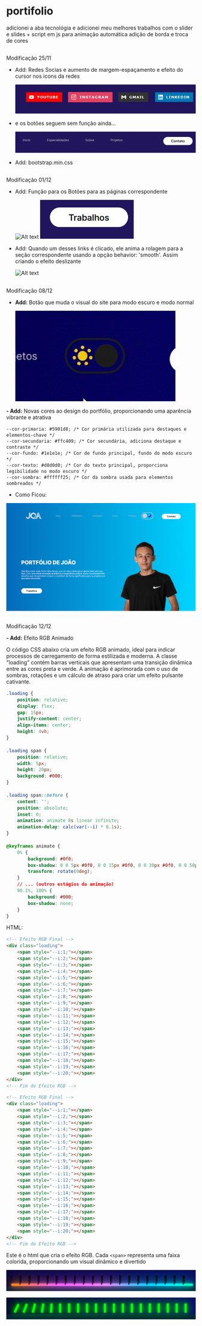 # portifolio
adicionei a aba tecnológia e adicionei meu melhores trabalhos com o slider e slides + script em js para animação automática
adição de borda e troca de cores

##

Modificação 25/11
- Add: Redes Socias e aumento de margem-espaçamento e efeito do cursor nos icons da redes

    ![Alt text](images/image.png)

- e os botões seguem sem função ainda...

    ![Alt text](images/tela-bt.png)

- Add: bootstrap.min.css

##

Modificação 01/12
- Add: Função para os Botões para as páginas correspondente

    ![Alt text](images/botões.png)
    ![Alt text](images/trabalhos.png)

- Add: Quando um desses links é clicado, ele anima a rolagem para a seção correspondente usando a opção behavior: 'smooth'. Assim criando o efeito deslizante

    ![Alt text](images/efeito-deslizante.gif)

##

Modificação 08/12
- **Add:** Botão que muda o visual do site para modo escuro e modo normal

    ![Alt text](images/toggle%20mode.gif)

**- Add:** Novas cores ao design do portfólio, proporcionando uma aparência vibrante e atrativa

    --cor-primaria: #5901d8; /* Cor primária utilizada para destaques e elementos-chave */
    --cor-secundaria: #ffc409; /* Cor secundária, adiciona destaque e contraste */
    --cor-fundo: #1e1e1e; /* Cor de fundo principal, fundo do modo escuro */
    --cor-texto: #d0d0d0; /* Cor do texto principal, proporciona legibilidade no modo escuro */
    --cor-sombra: #ffffff25; /* Cor da sombra usada para elementos sombreados */

- Como Ficou:

![Alt text](images/image-6.png)

##

Modificação 12/12

**- Add:** Efeito RGB Animado

O código CSS abaixo cria um efeito RGB animado, ideal para indicar processos de carregamento de forma estilizada e moderna. A classe "loading" contém barras verticais que apresentam uma transição dinâmica entre as cores preta e verde. A animação é aprimorada com o uso de sombras, rotações e um cálculo de atraso para criar um efeito pulsante cativante.

```css
.loading {
    position: relative;
    display: flex;
    gap: 15px;
    justify-content: center;
    align-items: center;
    height: 4vh;
}

.loading span {
    position: relative;
    width: 5px;
    height: 20px;
    background: #000;
}

.loading span::before {
    content: '';
    position: absolute;
    inset: 0;
    animation: animate 8s linear infinite;
    animation-delay: calc(var(--i) * 0.1s);
}

@keyframes animate {
    0% {
        background: #0f0;
        box-shadow: 0 0 5px #0f0, 0 0 15px #0f0, 0 0 30px #0f0, 0 0 50px #0f0;
        transform: rotate(0deg);
    }
    // ... (outros estágios da animação)
    90.1%, 100% {
        background: #000;
        box-shadow: none;
    }
}

```
HTML:
```html
<!-- Efeito RGB Final -->
<div class="loading">
    <span style="--i:1;"></span>
    <span style="--i:2;"></span>
    <span style="--i:3;"></span>
    <span style="--i:4;"></span>
    <span style="--i:5;"></span>
    <span style="--i:6;"></span>
    <span style="--i:7;"></span>
    <span style="--i:8;"></span>
    <span style="--i:9;"></span>
    <span style="--i:10;"></span>
    <span style="--i:11;"></span>
    <span style="--i:12;"></span>
    <span style="--i:13;"></span>
    <span style="--i:14;"></span>
    <span style="--i:15;"></span>
    <span style="--i:16;"></span>
    <span style="--i:17;"></span>
    <span style="--i:18;"></span>
    <span style="--i:19;"></span>
    <span style="--i:20;"></span>
</div>
<!-- Fim do Efeito RGB -->

```
```markdown
<!-- Efeito RGB Final -->
<div class="loading">
    <span style="--i:1;"></span>
    <span style="--i:2;"></span>
    <span style="--i:3;"></span>
    <span style="--i:4;"></span>
    <span style="--i:5;"></span>
    <span style="--i:6;"></span>
    <span style="--i:7;"></span>
    <span style="--i:8;"></span>
    <span style="--i:9;"></span>
    <span style="--i:10;"></span>
    <span style="--i:11;"></span>
    <span style="--i:12;"></span>
    <span style="--i:13;"></span>
    <span style="--i:14;"></span>
    <span style="--i:15;"></span>
    <span style="--i:16;"></span>
    <span style="--i:17;"></span>
    <span style="--i:18;"></span>
    <span style="--i:19;"></span>
    <span style="--i:20;"></span>
</div>
<!-- Fim do Efeito RGB -->

```

Este é o html que cria o efeito RGB. Cada `<span>` representa uma faixa colorida, proporcionando um visual dinâmico e divertido

![Alt text](images/efeito%20rgb.png)

![Alt text](images/efeito%20rgb2.png)